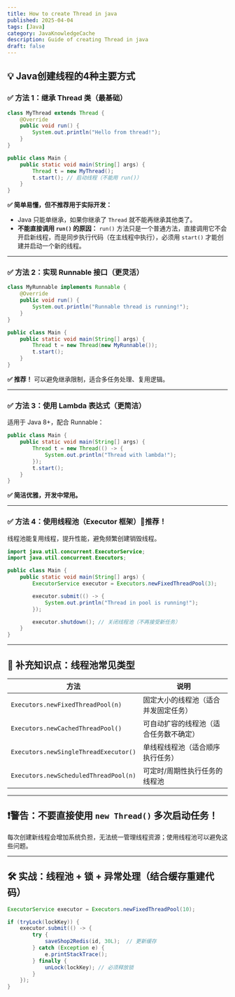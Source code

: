 ```yaml
---
title: How to create Thread in java
published: 2025-04-04
tags: [Java]
category: JavaKnowledgeCache
description: Guide of creating Thread in java
draft: false
---
```


## 💡 Java创建线程的4种主要方式

### ✅ 方法 1：继承 Thread 类（最基础）

```java
class MyThread extends Thread {
    @Override
    public void run() {
        System.out.println("Hello from thread!");
    }
}

public class Main {
    public static void main(String[] args) {
        Thread t = new MyThread();
        t.start(); // 启动线程（不能用 run()）
    }
}
```

**✅ 简单易懂，但不推荐用于实际开发：**

- Java 只能单继承，如果你继承了 `Thread` 就不能再继承其他类了。
- **不能直接调用 `run()` 的原因：** `run()` 方法只是一个普通方法，直接调用它不会开启新线程，而是同步执行代码（在主线程中执行），必须用 `start()` 才能创建并启动一个新的线程。

------

### ✅ 方法 2：实现 Runnable 接口（更灵活）

```java
class MyRunnable implements Runnable {
    @Override
    public void run() {
        System.out.println("Runnable thread is running!");
    }
}

public class Main {
    public static void main(String[] args) {
        Thread t = new Thread(new MyRunnable());
        t.start();
    }
}
```

**✅ 推荐！** 可以避免继承限制，适合多任务处理、复用逻辑。

------

### ✅ 方法 3：使用 Lambda 表达式（更简洁）

适用于 Java 8+，配合 Runnable：

```java
public class Main {
    public static void main(String[] args) {
        Thread t = new Thread(() -> {
            System.out.println("Thread with lambda!");
        });
        t.start();
    }
}
```

**✅ 简洁优雅，开发中常用。**

------

### ✅ 方法 4：使用线程池（Executor 框架）🌟推荐！

线程池能复用线程，提升性能，避免频繁创建销毁线程。

```java
import java.util.concurrent.ExecutorService;
import java.util.concurrent.Executors;

public class Main {
    public static void main(String[] args) {
        ExecutorService executor = Executors.newFixedThreadPool(3);

        executor.submit(() -> {
            System.out.println("Thread in pool is running!");
        });

        executor.shutdown(); // 关闭线程池（不再接受新任务）
    }
}
```

------

## 🧠 补充知识点：线程池常见类型

| 方法                                  | 说明                                   |
| ------------------------------------- | -------------------------------------- |
| `Executors.newFixedThreadPool(n)`     | 固定大小的线程池（适合并发固定任务）   |
| `Executors.newCachedThreadPool()`     | 可自动扩容的线程池（适合任务数不确定） |
| `Executors.newSingleThreadExecutor()` | 单线程线程池（适合顺序执行任务）       |
| `Executors.newScheduledThreadPool(n)` | 可定时/周期性执行任务的线程池          |

------

## ❗警告：不要直接使用 `new Thread()` 多次启动任务！

每次创建新线程会增加系统负担，无法统一管理线程资源；使用线程池可以避免这些问题。

------

## 🛠 实战：线程池 + 锁 + 异常处理（结合缓存重建代码）

```java
ExecutorService executor = Executors.newFixedThreadPool(10);

if (tryLock(lockKey)) {
    executor.submit(() -> {
        try {
            saveShop2Redis(id, 30L);  // 更新缓存
        } catch (Exception e) {
            e.printStackTrace();
        } finally {
            unLock(lockKey); // 必须释放锁
        }
    });
}
```
